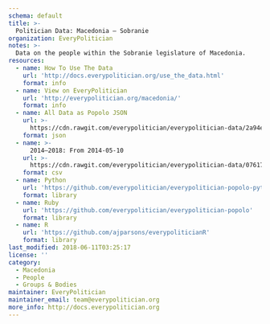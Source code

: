 ```yaml
---
schema: default
title: >-
  Politician Data: Macedonia — Sobranie
organization: EveryPolitician
notes: >-
  Data on the people within the Sobranie legislature of Macedonia.
resources:
  - name: How To Use The Data
    url: 'http://docs.everypolitician.org/use_the_data.html'
    format: info
  - name: View on EveryPolitician
    url: 'http://everypolitician.org/macedonia/'
    format: info
  - name: All Data as Popolo JSON
    url: >-
      https://cdn.rawgit.com/everypolitician/everypolitician-data/2a94e024e0e659f558f03cf98a441bbf8b8d5850/data/Macedonia/Sobranie/ep-popolo-v1.0.json
    format: json
  - name: >-
      2014–2018: From 2014-05-10
    url: >-
      https://cdn.rawgit.com/everypolitician/everypolitician-data/07617328c983ea819adf435579d10796c824c476/data/Macedonia/Sobranie/term-2014.csv
    format: csv
  - name: Python
    url: 'https://github.com/everypolitician/everypolitician-popolo-python'
    format: library
  - name: Ruby
    url: 'https://github.com/everypolitician/everypolitician-popolo'
    format: library
  - name: R
    url: 'https://github.com/ajparsons/everypoliticianR'
    format: library
last_modified: 2018-06-11T03:25:17
license: ''
category:
  - Macedonia
  - People
  - Groups & Bodies
maintainer: EveryPolitician
maintainer_email: team@everypolitician.org
more_info: http://docs.everypolitician.org
---
```

